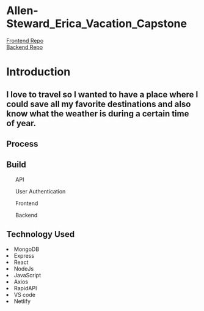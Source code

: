 # Allen-Steward_Erica_Vacation_Capstone

[Frontend Repo](https://github.com/mrsemas10/capstone325-frontend.git) <br/>
[Backend Repo](https://github.com/mrsemas10/capstone325-backend.git)


# Introduction
## I love to travel so I wanted to have a place where I could save all my favorite destinations and also know what the weather is during a certain time of year. 

## Process

## Build
<ol>API</ol>
<ol>User Authentication</ol>
<ol>Frontend</ol>
<ol>Backend</ol>

## Technology Used
<li>MongoDB</li>
<li>Express</li>
<li>React</li>
<li>NodeJs</li>
<li>JavaScript</li>
<li>Axios</li>
<li>RapidAPI</li>
<li>VS code</li>
<li>Netlify</li>

